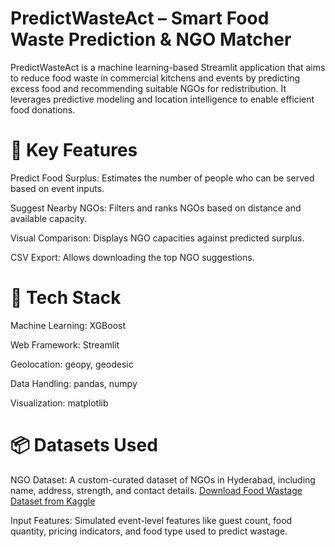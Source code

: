 # PredictWasteAct – Smart Food Waste Prediction & NGO Matcher
PredictWasteAct is a machine learning-based Streamlit application that aims to reduce food waste in commercial kitchens and events by predicting excess food and recommending suitable NGOs for redistribution. It leverages predictive modeling and location intelligence to enable efficient food donations.

# 🌟 Key Features
Predict Food Surplus: Estimates the number of people who can be served based on event inputs.

Suggest Nearby NGOs: Filters and ranks NGOs based on distance and available capacity.

Visual Comparison: Displays NGO capacities against predicted surplus.

CSV Export: Allows downloading the top NGO suggestions.

# 🧠 Tech Stack
Machine Learning: XGBoost

Web Framework: Streamlit

Geolocation: geopy, geodesic

Data Handling: pandas, numpy

Visualization: matplotlib

# 📦 Datasets Used
NGO Dataset: A custom-curated dataset of NGOs in Hyderabad, including name, address, strength, and contact details.
[Download Food Wastage Dataset from Kaggle](https://www.kaggle.com/datasets/trevinhannibal/food-wastage-data-in-restaurant?resource=download)


Input Features: Simulated event-level features like guest count, food quantity, pricing indicators, and food type used to predict wastage.
